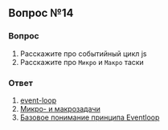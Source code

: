 ## Вопрос №14

### Вопрос 

1) Расскажите про событийный цикл js
2) Расскажите про `Микро` и `Макро` таски

### Ответ

1) [event-loop](https://learn.javascript.ru/event-loop)
2) [Микро- и макрозадачи](https://doka.guide/js/micro-and-macro-tasks/)
3) [Базовое понимание принципа Eventloop](https://habr.com/ru/articles/680846/)
